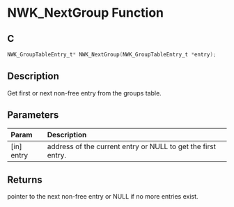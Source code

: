 # NWK_NextGroup Function

## C

```c
NWK_GroupTableEntry_t* NWK_NextGroup(NWK_GroupTableEntry_t *entry);
```

## Description

 Get first or next non-free entry from the groups table.

## Parameters

| Param | Description |
|:----- |:----------- |
| [in] entry | address of the current entry or NULL to get the first entry.  

## Returns

 pointer to the next non-free entry or NULL if no more entries exist. 

